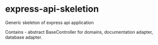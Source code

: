 # express-api-skeletion
Generic skeleton of express api application 

Contains - abstract BaseController for domains, documentation adapter, database adapter.
